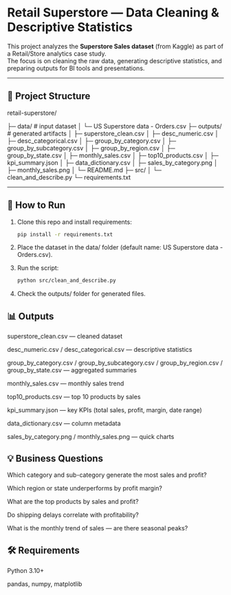 # Retail Superstore — Data Cleaning & Descriptive Statistics

This project analyzes the **Superstore Sales dataset** (from Kaggle) as part of a Retail/Store analytics case study.  
The focus is on cleaning the raw data, generating descriptive statistics, and preparing outputs for BI tools and presentations.

---

## 📂 Project Structure
retail-superstore/

├─ data/ # input dataset
│ └─ US Superstore data - Orders.csv
├─ outputs/ # generated artifacts
│ ├─ superstore_clean.csv
│ ├─ desc_numeric.csv
│ ├─ desc_categorical.csv
│ ├─ group_by_category.csv
│ ├─ group_by_subcategory.csv
│ ├─ group_by_region.csv
│ ├─ group_by_state.csv
│ ├─ monthly_sales.csv
│ ├─ top10_products.csv
│ ├─ kpi_summary.json
│ ├─ data_dictionary.csv
│ ├─ sales_by_category.png
│ ├─ monthly_sales.png
│ └─ README.md
├─ src/
│ └─ clean_and_describe.py
└─ requirements.txt


---

## 🚀 How to Run
1. Clone this repo and install requirements:
   ```bash
   pip install -r requirements.txt
2. Place the dataset in the data/ folder (default name: US Superstore data - Orders.csv).

3. Run the script:
   ```bash
   python src/clean_and_describe.py
4. Check the outputs/ folder for generated files.

## 📊 Outputs

superstore_clean.csv — cleaned dataset

desc_numeric.csv / desc_categorical.csv — descriptive statistics

group_by_category.csv / group_by_subcategory.csv / group_by_region.csv / group_by_state.csv — aggregated summaries

monthly_sales.csv — monthly sales trend

top10_products.csv — top 10 products by sales

kpi_summary.json — key KPIs (total sales, profit, margin, date range)

data_dictionary.csv — column metadata

sales_by_category.png / monthly_sales.png — quick charts

## 💡 Business Questions

Which category and sub-category generate the most sales and profit?

Which region or state underperforms by profit margin?

What are the top products by sales and profit?

Do shipping delays correlate with profitability?

What is the monthly trend of sales — are there seasonal peaks?

## 🛠 Requirements

Python 3.10+

pandas, numpy, matplotlib